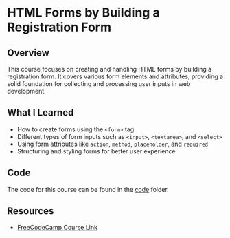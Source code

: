 # HTML Forms by Building a Registration Form

## Overview

This course focuses on creating and handling HTML forms by building a registration form. It covers various form elements and attributes, providing a solid foundation for collecting and processing user inputs in web development.

## What I Learned

- How to create forms using the `<form>` tag
- Different types of form inputs such as `<input>`, `<textarea>`, and `<select>`
- Using form attributes like `action`, `method`, `placeholder`, and `required`
- Structuring and styling forms for better user experience

## Code

The code for this course can be found in the [code](./code) folder.

## Resources

- [FreeCodeCamp Course Link](https://www.freecodecamp.org/learn/responsive-web-design/)
